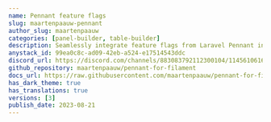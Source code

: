 ```yaml
---
name: Pennant feature flags
slug: maartenpaauw-pennant
author_slug: maartenpaauw
categories: [panel-builder, table-builder]
description: Seamlessly integrate feature flags from Laravel Pennant into Filament.
anystack_id: 99ea0c8c-ad09-42eb-a524-e17514543ddc
discord_url: https://discord.com/channels/883083792112300104/1145610616552300595
github_repository: maartenpaauw/pennant-for-filament
docs_url: https://raw.githubusercontent.com/maartenpaauw/pennant-for-filament-docs/main/README.md
has_dark_theme: true
has_translations: true
versions: [3]
publish_date: 2023-08-21
---
```

